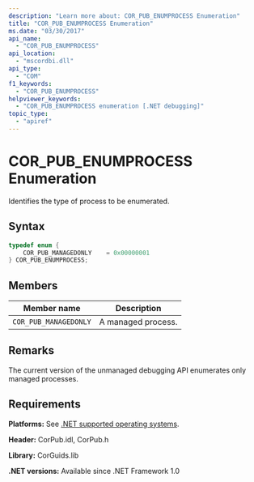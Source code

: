 ```yaml
---
description: "Learn more about: COR_PUB_ENUMPROCESS Enumeration"
title: "COR_PUB_ENUMPROCESS Enumeration"
ms.date: "03/30/2017"
api_name:
  - "COR_PUB_ENUMPROCESS"
api_location:
  - "mscordbi.dll"
api_type:
  - "COM"
f1_keywords:
  - "COR_PUB_ENUMPROCESS"
helpviewer_keywords:
  - "COR_PUB_ENUMPROCESS enumeration [.NET debugging]"
topic_type:
  - "apiref"
---
```

# COR_PUB_ENUMPROCESS Enumeration

Identifies the type of process to be enumerated.

## Syntax

```cpp
typedef enum {
    COR_PUB_MANAGEDONLY    = 0x00000001
} COR_PUB_ENUMPROCESS;
```

## Members

| Member name           | Description        |
|-----------------------|--------------------|
| `COR_PUB_MANAGEDONLY` | A managed process. |

## Remarks

 The current version of the unmanaged debugging API enumerates only managed processes.

## Requirements

 **Platforms:** See [.NET supported operating systems](https://github.com/dotnet/core/blob/main/os-lifecycle-policy.md).

 **Header:** CorPub.idl, CorPub.h

 **Library:** CorGuids.lib

 **.NET versions:** Available since .NET Framework 1.0
